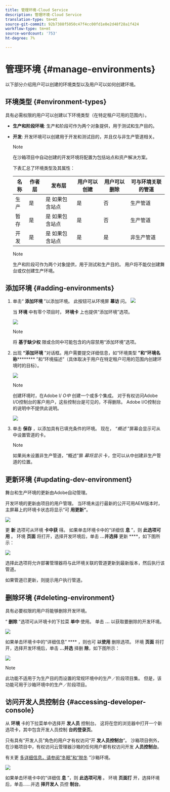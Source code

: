 ```yaml
---
title: 管理环境-Cloud Service
description: 管理环境-Cloud Service
translation-type: tm+mt
source-git-commit: 92b7388f5050c47f4cc00fd1e0e2d48f28a1f424
workflow-type: tm+mt
source-wordcount: '753'
ht-degree: 7%

---
```



# 管理环境 {#manage-environments}

以下部分介绍用户可以创建的环境类型以及用户可以如何创建环境。

## 环境类型 {#environment-types}

具有必需权限的用户可以创建以下环境类型（在特定租户可用的范围内）。

* **生产和阶段环境**:
生产和阶段可作为两个对象提供，用于测试和生产目的。

* **开发**: 开发环境可以创建用于开发和测试目的，并且仅与非生产管道相关。

   >[!NOTE]
   >在沙箱项目中自动创建的开发环境将配置为包括站点和资产解决方案。

   下表汇总了环境类型及其属性：

   | 名称 | 作者层 | 发布层 | 用户可以创建 | 用户可以删除 | 可与环境关联的管道 |
   |--- |--- |--- |--- |---|---|
   | 生产 | 是 | 是 如果包含站点 | 是 | 否 | 生产管道 |
   | 暂存 | 是 | 是 如果包含站点 | 是 | 否 | 生产管道 |
   | 开发 | 是 | 是 如果包含站点 | 是 | 是 | 非生产管道 |

   >[!NOTE]
   >生产和阶段可作为两个对象提供，用于测试和生产目的。  用户将不能仅创建舞台或仅创建生产环境。

## 添加环境 {#adding-environments}


1. 单击“ **添加环境** ”以添加环境。 此按钮可从环境屏 **幕访** 问。
   ![](assets/environments-tab.png)

   当 **环境** 中有零个项目时， **环境卡** 上也提供“添加环境”选项。

   ![](assets/no-environments.png)

   >[!NOTE]
   >将 **基于缺少权** 限或合同中可能包含的内容禁用“添加环境”选项。

1. 出现 **“添加环境** ”对话框。用户需要提交详细信息，如“环境类型 **”和“环境名称********** ”和“环境描述”（具体取决于用户在特定租户可用的范围内创建环境时的目标）。

   ![](assets/add-environment2.png)

   >[!NOTE]
   >创建环境时，在Adobe I/ *O中* 创建一个或多个集成。 对于有权访问Adobe I/O控制台的客户用户，这些控制台是可见的，不得删除。 Adobe I/O控制台的说明中不提供此说明。

   ![](assets/add-environment-image1.png)

1. 单击 **保存** ，以添加具有已填充条件的环境。  现在， *“概述* ”屏幕会显示可从中设置管道的卡。

   >[!NOTE]
   >如果尚未设置非生产管道，“概述”屏 *幕将显示* 卡，您可以从中创建非生产管道的位置。

## 更新环境 {#updating-dev-environment}

舞台和生产环境的更新由Adobe自动管理。

开发环境的更新由项目的用户管理。 当环境未运行最新的公开可用AEM版本时，主屏幕上的环境卡状态将显示“可 **用更新”**。

![](assets/update-environ-1.png)


更 **新** 选项可从环境 **卡中获** 得。
如果单击环境卡中的“详细信 **息** ”，则 **此选项可用** 。 环境 **页面** 将打开，选择开发环境后，单击 **...并选择** 更新 ****，如下图所示：

![](assets/environments-screen-update.png)

选择此选项将允许部署管理器将与此环境关联的管道更新到最新版本，然后执行该管道。

如果管道已更新，则提示用户执行管道。

## 删除环境 {#deleting-environment}

具有必要权限的用户将能够删除开发环境。

“ **删除** ”选项可从环境卡的下拉菜 **单中** 使用。 单击 **...** 以获取要删除的开发环境。

![](assets/environ-delete.png)

如果单击环境卡中的“详细信息” **** ，则也可 **以使用** 删除选项。 环境 **页面** 将打开，选择开发环境后，单击 **...并选** 择删 **除**，如下图所示：

![](assets/environ-delete-2.png)


>[!NOTE]
此功能不适用于为生产目的而设置的常规环境中的生产／阶段项目集。 但是，该功能可用于沙箱环境中的生产／阶段项目。

## 访问开发人员控制台 {#accessing-developer-console}

从 **环境** 卡的下拉菜单中选择开 **发人员** 控制台。 这将在您的浏览器中打开一个新选项卡，其中包含开发人员控制 **台的登录页**。

只有具有“开发人员”角色的用户才有权访问“开 **发人员控制台**”。 沙箱项目例外，在沙箱项目中，有权访问云管理器沙箱的任何用户都有权访问开发 **人员控制台**。

有关更 [多详细信息，请参阅“冬眠”和“脱冬](https://docs.adobe.com/content/help/en/experience-manager-cloud-service/onboarding/getting-access/cloud-service-programs/sandbox-programs.html#hibernating-introduction) ”沙箱环境。


![](assets/environ-dev-console.png)

如果单击环境卡中的“详细信 **息** ”，则 **此选项可用** 。 环境 **页面打** 开，选择环境后，单击……并选 **择开发人** 员控 **制台**。

